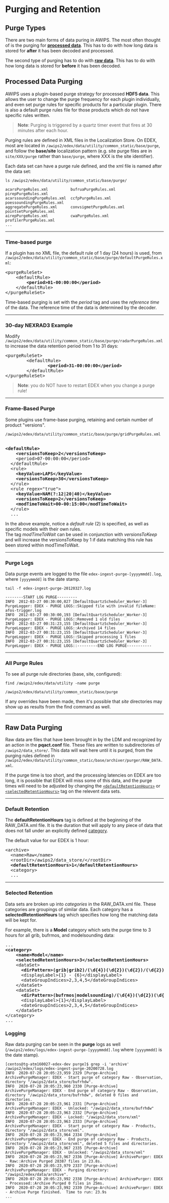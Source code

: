 # Purging and Retention

## Purge Types

There are two main forms of data puring in AWIPS.  The most often thought of is the purging for [**processed data**](#processed-data-purging).  This has to do with how long data is stored for **after** it has been decoded and processed.

The second type of purging has to do with [**raw data**](#raw-data-purging).  This has to do with how long data is stored for **before** it has been decoded.

## Processed Data Purging

AWIPS uses a plugin-based purge strategy for processed **HDF5 data**.  This allows the user to change the purge frequency for each plugin individually, and even set purge rules for specific products for a particular plugin.  There is also a default purge rules file for those products which do not have specific rules written.

> **Note**: Purging is triggered by a quartz timer event that fires at 30 minutes after each hour. 

Purging rules are defined in XML files in the Localization Store.  On EDEX, most are located in `/awips2/edex/data/utility/common_static/base/purge`, and follow the **base/site** localization pattern (e.g. site purge files are in `site/XXX/purge` rather than `base/purge`, where XXX is the site identifier).

Each data set can have a purge rule defined, and the xml file is named after the data set:

    ls /awips2/edex/data/utility/common_static/base/purge/
    
    acarsPurgeRules.xml          bufruaPurgeRules.xml         pirepPurgeRules.xml
    acarssoundingPurgeRules.xml  ccfpPurgeRules.xml           poessoundingPurgeRules.xml
    aggregatePurgeRules.xml      convsigmetPurgeRules.xml     pointsetPurgeRules.xml
    airepPurgeRules.xml          cwaPurgeRules.xml            profilerPurgeRules.xml
    ...

---

### Time-based purge

If a plugin has no XML file, the default rule of 1 day (24 hours) is used, from `/awips2/edex/data/utility/common_static/base/purge/defaultPurgeRules.xml`:
<!--
Use html <pre> tag to be able to bold a specific section.  Make sure to replace '<' with '&lt;' and '>' with '&gt;'.
-->
<pre>
&lt;purgeRuleSet&gt;
    &lt;defaultRule&gt;
        <b>&lt;period&gt;01-00:00:00&lt;/period&gt;</b>
    &lt;/defaultRule&gt;
&lt;/purgeRuleSet&gt;
</pre>

Time-based purging is set with the *period* tag and uses the *reference time* of the data. The reference time of the data is determined by the decoder. 

---

### 30-day NEXRAD3 Example

Modify `/awips2/edex/data/utility/common_static/base/purge/radarPurgeRules.xml` to increase the data retention period from 1 to 31 days:

<pre>
&lt;purgeRuleSet&gt;
        &lt;defaultRule&gt;
                <b>&lt;period&gt;31-00:00:00&lt;/period&gt;</b>
        &lt;/defaultRule&gt;
&lt;/purgeRuleSet&gt;
</pre>

>**Note**: you do NOT have to restart EDEX when you change a purge rule!

---

### Frame-Based Purge

Some plugins use frame-base purging, retaining and certain number of product "versions". 

`/awips2/edex/data/utility/common_static/base/purge/gridPurgeRules.xml`
    
<pre>    
<b>&lt;defaultRule&gt;
    &lt;versionsToKeep&gt;2&lt;/versionsToKeep&gt;</b>
    &lt;period&gt;07-00:00:00&lt;/period&gt;
  &lt;/defaultRule&gt;
  &lt;rule&gt;
    <b>&lt;keyValue&gt;LAPS&lt;/keyValue&gt;
    &lt;versionsToKeep&gt;30&lt;/versionsToKeep&gt;</b>
  &lt;/rule&gt;
  &lt;rule regex="true"&gt;
    <b>&lt;keyValue&gt;NAM(?:12|20|40)&lt;/keyValue&gt;
    &lt;versionsToKeep&gt;2&lt;/versionsToKeep&gt;
    &lt;modTimeToWait&gt;00-00:15:00&lt;/modTimeToWait&gt;</b>
  &lt;/rule&gt;
  ...
</pre>

In the above example, notice a *default rule* (2) is specified, as well as specific models with their own rules.  
The tag *modTimeToWait* can be used in conjunction with *versionsToKeep* and will increase the versionsToKeep by 1 if data matching this rule has been stored within modTimeToWait.

---

### Purge Logs

Data purge events are logged to the file `edex-ingest-purge-[yyyymmdd].log`, where `[yyyymmdd]` is the date stamp. 


    tail -f edex-ingest-purge-20120327.log 
    
    --------START LOG PURGE---------
    INFO  2012-03-27 00:30:00,027 [DefaultQuartzScheduler_Worker-3] PurgeLogger: EDEX - PURGE LOGS::Skipped file with invalid fileName: afos-trigger.log
    INFO  2012-03-27 00:30:00,193 [DefaultQuartzScheduler_Worker-3] PurgeLogger: EDEX - PURGE LOGS::Removed 1 old files
    INFO  2012-03-27 00:31:23,155 [DefaultQuartzScheduler_Worker-3] PurgeLogger: EDEX - PURGE LOGS::Archived 14 files
    INFO  2012-03-27 00:31:23,155 [DefaultQuartzScheduler_Worker-3] PurgeLogger: EDEX - PURGE LOGS::Skipped processing 1 files
    INFO  2012-03-27 00:31:23,155 [DefaultQuartzScheduler_Worker-3] PurgeLogger: EDEX - PURGE LOGS::---------END LOG PURGE-----------

---

### All Purge Rules

To see all purge rule directories (base, site, configured):

    find /awips2/edex/data/utility -name purge
    
    /awips2/edex/data/utility/common_static/base/purge

If any overrides have been made, then it's possible that *site* directories may show up as results from the find command as well.

---

## Raw Data Purging

Raw data are files that have been brought in by the LDM and recognized by an action in the **pqact.conf** file.  These files are written to subdirectories of `/awips2/data_store/`.  This data will wait here until it is purged, from the purging rules defined in `/awips2/edex/data/utility/common_static/base/archiver/purger/RAW_DATA.xml`.

If the purge time is too short, and the processing latencies on EDEX are too long, it is possible that EDEX will miss some of this data, and the purge times will need to be adjusted by changing the [`<defaultRetentionHours>`](#default-retention) or [`<selectedRetentionHours>`](#selected-retention) tag on the relevent data sets.

---

### Default Retention

The **defaultRetentionHours** tag is defined at the beginning of the RAW_DATA.xml file.  It is the duration that will apply to any piece of data that does not fall under an explicitly defined [category](#selected-retention).

The default value for our EDEX is 1 hour:

<pre>
&lt;archive&gt;
  &lt;name&gt;Raw&lt;/name&gt;
  &lt;rootDir&gt;/awips2/data_store/&lt;/rootDir&gt;
  <b>&lt;defaultRetentionHours&gt;1&lt;/defaultRetentionHours&gt;</b>
  &lt;category&gt;
  ...
</pre>
    
---

### Selected Retention

Data sets are broken up into *categories* in the RAW_DATA.xml file.  These categories are groupings of similar data.  Each category has a **selectedRetentionHours** tag which specifies how long the matching data will be kept for.

For example, there is a **Model** category which sets the purge time to 3 hours for all grib, bufrmos, and modelsounding data:

<pre>
...
<b>&lt;category&gt;
    &lt;name&gt;Model&lt;/name&gt;
    &lt;selectedRetentionHours&gt;3&lt;/selectedRetentionHours&gt;</b>
    &lt;dataSet&gt;
      <b>&lt;dirPattern&gt;(grib|grib2)/(\d{4})(\d{2})(\d{2})/(\d{2})/(.*)&lt;/dirPattern&gt;</b>
      &lt;displayLabel&gt;{1} - {6}&lt;/displayLabel&gt;
      &lt;dateGroupIndices&gt;2,3,4,5&lt;/dateGroupIndices&gt;
    &lt;/dataSet&gt;
    &lt;dataSet&gt;
      <b>&lt;dirPattern&gt;(bufrmos|modelsounding)/(\d{4})(\d{2})(\d{2})/(\d{2})&lt;/dirPattern&gt;</b>
      &lt;displayLabel&gt;{1}&lt;/displayLabel&gt;
      &lt;dateGroupIndices&gt;2,3,4,5&lt;/dateGroupIndices&gt;
    &lt;/dataSet&gt;
&lt;/category&gt;
...
</pre>

### Logging

Raw data purging can be seen in the **purge** logs as well (`/awips2/edex/logs/edex-ingest-purge-[yyyymmdd].log` where `[yyyymmdd]` is the date stamp).

    [centos@tg-atm160027-edex-dev purge]$ grep -i 'archive' /awips2/edex/logs/edex-ingest-purge-20200728.log
    INFO  2020-07-28 20:05:23,959 2329 [Purge-Archive] ArchivePurgeManager: EDEX - Start purge of category Raw - Observation, directory "/awips2/data_store/bufrhdw".
    INFO  2020-07-28 20:05:23,960 2330 [Purge-Archive] ArchivePurgeManager: EDEX - End purge of category Raw - Observation, directory "/awips2/data_store/bufrhdw", deleted 0 files and directories.
    INFO  2020-07-28 20:05:23,961 2331 [Purge-Archive] ArchivePurgeManager: EDEX - Unlocked: "/awips2/data_store/bufrhdw"
    INFO  2020-07-28 20:05:23,963 2332 [Purge-Archive] ArchivePurgeManager: EDEX - Locked: "/awips2/data_store/xml"
    INFO  2020-07-28 20:05:23,963 2333 [Purge-Archive] ArchivePurgeManager: EDEX - Start purge of category Raw - Products, directory "/awips2/data_store/xml".
    INFO  2020-07-28 20:05:23,964 2334 [Purge-Archive] ArchivePurgeManager: EDEX - End purge of category Raw - Products, directory "/awips2/data_store/xml", deleted 5 files and directories.
    INFO  2020-07-28 20:05:23,967 2335 [Purge-Archive] ArchivePurgeManager: EDEX - Unlocked: "/awips2/data_store/xml"
    INFO  2020-07-28 20:05:23,967 2336 [Purge-Archive] ArchivePurger: EDEX - Raw::Archive Purged 28387 files in 23.8s.
    INFO  2020-07-28 20:05:23,979 2337 [Purge-Archive] ArchivePurgeManager: EDEX - Purging directory: "/awips2/edex/data/archive".
    INFO  2020-07-28 20:05:23,992 2338 [Purge-Archive] ArchivePurger: EDEX - Processed::Archive Purged 0 files in 25ms.
    INFO  2020-07-28 20:05:23,992 2339 [Purge-Archive] ArchivePurger: EDEX - Archive Purge finished.  Time to run: 23.9s
    ...
